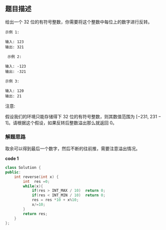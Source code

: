## 题目描述

给出一个 32 位的有符号整数，你需要将这个整数中每位上的数字进行反转。

```
示例 1:

输入: 123
输出: 321
```

```
 示例 2:

输入: -123
输出: -321
```

```
示例 3:

输入: 120
输出: 21
```

注意:

假设我们的环境只能存储得下 32 位的有符号整数，则其数值范围为 [−231,  231 − 1]。请根据这个假设，如果反转后整数溢出那么就返回 0。

### 解题思路

取余可以得到最后一个数字，然后不断的往前推，需要注意溢出情况。

**code 1**

```c++
class Solution {
public:
    int reverse(int x) {
        int  res =0;
        while(x){
            if(res > INT_MAX / 10)  return 0;     
            if(res < INT_MIN / 10)  return 0;
            res = res *10 + x%10;
            x/=10;
        }
        return res;
    }
};
```




